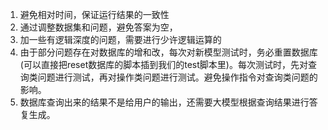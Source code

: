 

1. 避免相对时间，保证运行结果的一致性
2. 通过调整数据集和问题，避免答案为空，
3. 加一些有逻辑深度的问题，需要进行少许逻辑运算的
4. 由于部分问题存在对数据库的增和改，每次对新模型测试时，务必重置数据库(可以直接把reset数据库的脚本插到我们的test脚本里)。每次测试时，先对查询类问题进行测试，再对操作类问题进行测试。避免操作指令对查询类问题的影响。
5. 数据库查询出来的结果不是给用户的输出，还需要大模型根据查询结果进行答复生成。